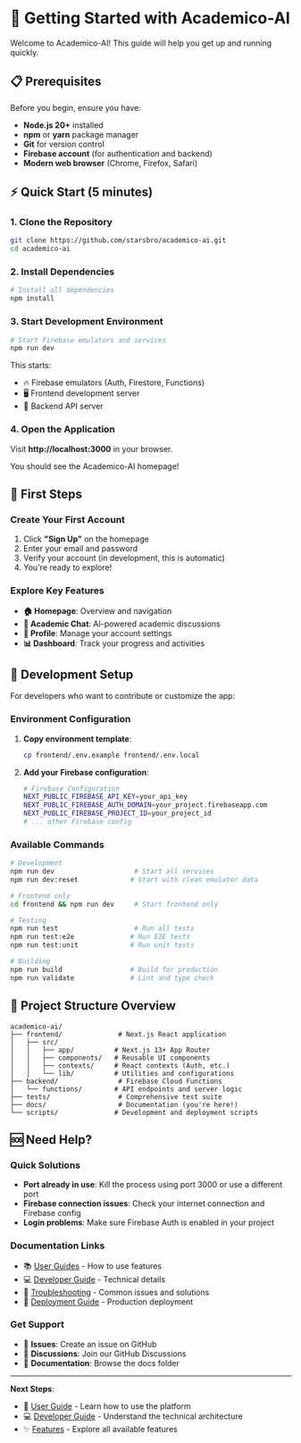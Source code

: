 # 🚀 Getting Started with Academico-AI

Welcome to Academico-AI! This guide will help you get up and running quickly.

## 📋 **Prerequisites**

Before you begin, ensure you have:

- **Node.js 20+** installed
- **npm** or **yarn** package manager
- **Git** for version control
- **Firebase account** (for authentication and backend)
- **Modern web browser** (Chrome, Firefox, Safari)

## ⚡ **Quick Start (5 minutes)**

### 1. Clone the Repository

```bash
git clone https://github.com/starsbro/academico-ai.git
cd academico-ai
```

### 2. Install Dependencies

```bash
# Install all dependencies
npm install
```

### 3. Start Development Environment

```bash
# Start Firebase emulators and services
npm run dev
```

This starts:

- 🔥 Firebase emulators (Auth, Firestore, Functions)
- 🖥️ Frontend development server
- 📡 Backend API server

### 4. Open the Application

Visit **http://localhost:3000** in your browser.

You should see the Academico-AI homepage!

## 🎯 **First Steps**

### Create Your First Account

1. Click **"Sign Up"** on the homepage
2. Enter your email and password
3. Verify your account (in development, this is automatic)
4. You're ready to explore!

### Explore Key Features

- **🏠 Homepage**: Overview and navigation
- **💬 Academic Chat**: AI-powered academic discussions
- **👤 Profile**: Manage your account settings
- **📊 Dashboard**: Track your progress and activities

## 🔧 **Development Setup**

For developers who want to contribute or customize the app:

### Environment Configuration

1. **Copy environment template**:

   ```bash
   cp frontend/.env.example frontend/.env.local
   ```

2. **Add your Firebase configuration**:
   ```bash
   # Firebase Configuration
   NEXT_PUBLIC_FIREBASE_API_KEY=your_api_key
   NEXT_PUBLIC_FIREBASE_AUTH_DOMAIN=your_project.firebaseapp.com
   NEXT_PUBLIC_FIREBASE_PROJECT_ID=your_project_id
   # ... other Firebase config
   ```

### Available Commands

```bash
# Development
npm run dev                    # Start all services
npm run dev:reset             # Start with clean emulator data

# Frontend only
cd frontend && npm run dev     # Start frontend only

# Testing
npm run test                   # Run all tests
npm run test:e2e              # Run E2E tests
npm run test:unit             # Run unit tests

# Building
npm run build                 # Build for production
npm run validate              # Lint and type check
```

## 🎨 **Project Structure Overview**

```
academico-ai/
├── frontend/              # Next.js React application
│   ├── src/
│   │   ├── app/          # Next.js 13+ App Router
│   │   ├── components/   # Reusable UI components
│   │   ├── contexts/     # React contexts (Auth, etc.)
│   │   └── lib/          # Utilities and configurations
├── backend/               # Firebase Cloud Functions
│   └── functions/        # API endpoints and server logic
├── tests/                 # Comprehensive test suite
├── docs/                  # Documentation (you're here!)
└── scripts/              # Development and deployment scripts
```

## 🆘 **Need Help?**

### Quick Solutions

- **Port already in use**: Kill the process using port 3000 or use a different port
- **Firebase connection issues**: Check your internet connection and Firebase config
- **Login problems**: Make sure Firebase Auth is enabled in your project

### Documentation Links

- 📚 [User Guides](../user-guides/) - How to use features
- 💻 [Developer Guide](../developer/) - Technical details
- 🔧 [Troubleshooting](../troubleshooting/) - Common issues and solutions
- 🚀 [Deployment Guide](../deployment/) - Production deployment

### Get Support

- 📧 **Issues**: Create an issue on GitHub
- 💬 **Discussions**: Join our GitHub Discussions
- 📖 **Documentation**: Browse the docs folder

---

**Next Steps**:

- 👥 [User Guide](../user-guides/student-guide.md) - Learn how to use the platform
- 💻 [Developer Guide](../developer/architecture.md) - Understand the technical architecture
- ✨ [Features](../features/) - Explore all available features
